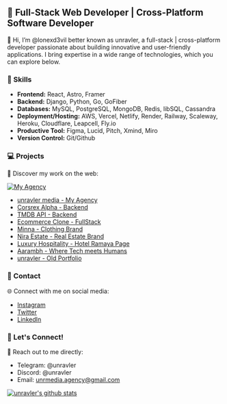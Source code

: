 ## 🚀 Full-Stack Web Developer | Cross-Platform Software Developer

👋 Hi, I’m @lonexd3vil better known as unravler, a full-stack | cross-platform developer passionate about building innovative and user-friendly applications. I bring expertise in a wide range of technologies, which you can explore below.

### 🔭 Skills

- **Frontend:** React, Astro, Framer
- **Backend:** Django, Python, Go, GoFiber
- **Databases:** MySQL, PostgreSQL, MongoDB, Redis, libSQL, Cassandra
- **Deployment/Hosting:** AWS, Vercel, Netlify, Render, Railway, Scaleway, Heroku, Cloudflare, Leapcell, Fly.io
- **Productive Tool:** Figma, Lucid, Pitch, Xmind, Miro
- **Version Control:** Git/Github

### 💻 Projects

🌟 Discover my work on the web:

[![My Agency](https://img.shields.io/badge/My%20Agency-unrmedia.framer.media-blue?style=for-the-badge&logo=appveyor)](https://unrmedia.framer.media/)

- [unravler media - My Agency](https://unrmedia.framer.media/)
- [Corsrex Alpha - Backend](https://corsrex-alpha.vercel.app)
- [TMDB API - Backend](https://unr-tmdb.vercel.app/)
- [Ecommerce Clone - FullStack](https://gpcustoms.vercel.app/)
- [Minna - Clothing Brand](https://unrmedia.framer.media/minna-modern-clothing-brand/)
- [Nira Estate - Real Estate Brand](https://unrmedia.framer.media/nirastate-real-estate-re-imagined)
- [Luxury Hospitality - Hotel Ramaya Page](https://unrmedia.framer.media/luxury-hospitality-hotel-ramaya)
- [Aarambh - Where Tech meets Humans](https://aarambh-dummy.vercel.app/)
- [unravler - Old Portfolio](https://unravler.eu.org)

### 💬 Contact

🌐 Connect with me on social media:

- [Instagram](https://www.instagram.com/unravler/)
- [Twitter](https://twitter.com/lonexd3vil)
- [LinkedIn](https://www.linkedin.com/in/unravler/)

### 🌌 Let's Connect!

💬 Reach out to me directly:

- Telegram: @unravler
- Discord: @unravler
- Email: [unrmedia.agency@gmail.com](mailto:unrmedia.agency@gmail.com)



[![unravler's github stats](https://github-readme-stats.vercel.app/api?username=lonexd3vil)](https://github.com/lonexd3vil)
